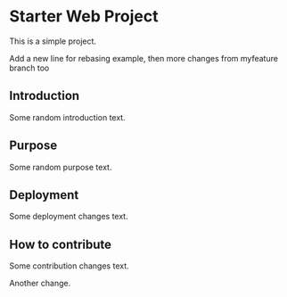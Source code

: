 # Starter Web Project

This is a simple project. 

Add a new line for rebasing example, then more changes from myfeature branch too

## Introduction

Some random introduction text.

## Purpose

Some random purpose text.

## Deployment

Some deployment changes text.

## How to contribute

Some contribution changes text.

Another change.


<!-- 2023 Git Trainning for Stefan-->



